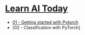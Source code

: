 # [Learn AI Today](http://learn-ai-today.com)

* [01 - Getting started with Pytorch](https://towardsdatascience.com/learn-ai-today-01-getting-started-with-pytorch-2e3ba25a518?source=github)
* [02 - Classification with PyTorch]
